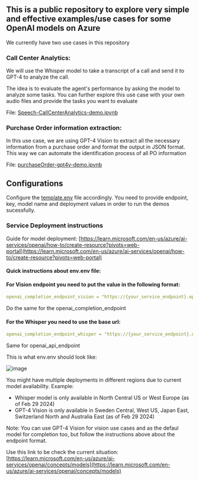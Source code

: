 ## This is a public repository to explore very simple and effective examples/use cases for some OpenAI models on Azure

We currently have two use cases in this repository

### Call Center Analytics:

We will use the Whisper model to take a transcript of a call and send it to GPT-4 to analyze the call.

The idea is to evaluate the agent's performance by asking the model to analyze some tasks. You can further explore this use case with your own audio files and provide the tasks you want to evaluate

File: [Speech-CallCenterAnalytics-demo.ipynb](Speech-CallCenterAnalytics-demo.ipynb)

### Purchase Order information extraction:

In this use case, we are using GPT-4 Vision to extract all the necessary information from a purchase order and format the output in JSON format. This way we can automate the identification process of all PO information

File: [purchaseOrder-gpt4v-demo.ipynb](purchaseOrder-gpt4v-demo.ipynb)

## Configurations

Configure the [template.env](template.env) file accordingly. You need to provide endpoint, key, model name and deployment values in order to run the demos sucessfully.

### Service Deployment instructions

Guide for model deployment: [https://learn.microsoft.com/en-us/azure/ai-services/openai/how-to/create-resource?pivots=web-portal[(https://learn.microsoft.com/en-us/azure/ai-services/openai/how-to/create-resource?pivots=web-portal)

#### Quick instructions about env.env file:

#### For Vision endpoint you need to put the value in the following format:

```yaml annotate
openai_completion_endpoint_vision = "https://{your_service_endpoint}.openai.azure.com/openai/deployments/{deployment}/extensions/chat/completions?api-version=2023-07-01-preview"
```

Do the same for the openai_completion_endpoint

#### For the Whisper you need to use the base url:

```yaml annotate
openai_completion_endpoint_whisper = "https://{your_service_endpoint}.openai.azure.com/"
```

Same for openai_api_endpoint

This is what env.env should look like:

![image](https://github.com/jlobrant/OpenAI-Public/assets/31459994/84a57aeb-4fa3-42c4-a029-4736f221d41e)

You might have multiple deployments in different regions due to current model availability. Example:

- Whisper model is only available in North Central US or West Europe (as of Feb 29 2024)
- GPT-4 Vision is only available in Sweden Central, West US, Japan East, Switzerland North and Australia East (as of Feb 29 2024)

Note: You can use GPT-4 Vision for vision use cases and as the defaul model for completion too, but follow the instructions above about the endpoint format.

Use this link to be check the current situation: [https://learn.microsoft.com/en-us/azure/ai-services/openai/concepts/models](https://learn.microsoft.com/en-us/azure/ai-services/openai/concepts/models)
